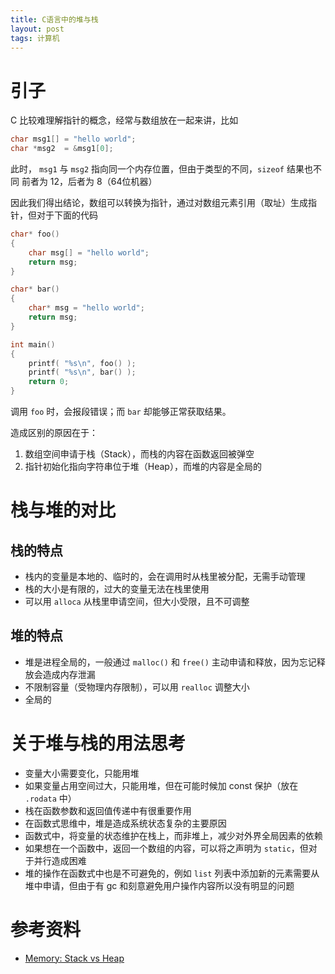 ```yaml
---
title: C语言中的堆与栈
layout: post
tags: 计算机
---
```


# 引子

C 比较难理解指针的概念，经常与数组放在一起来讲，比如

~~~c
char msg1[] = "hello world";
char *msg2  = &msg1[0];
~~~

此时， `msg1` 与 `msg2` 指向同一个内存位置，但由于类型的不同，`sizeof` 结果也不同
前者为 12，后者为 8（64位机器）

因此我们得出结论，数组可以转换为指针，通过对数组元素引用（取址）生成指针，但对于下面的代码

~~~c
char* foo()
{
	char msg[] = "hello world";
	return msg;
}

char* bar()
{
	char* msg = "hello world";
	return msg;
}

int main()
{
	printf( "%s\n", foo() );
	printf( "%s\n", bar() );
	return 0;
}
~~~

调用 `foo` 时，会报段错误；而 `bar` 却能够正常获取结果。

造成区别的原因在于：

1. 数组空间申请于栈（Stack），而栈的内容在函数返回被弹空
2. 指针初始化指向字符串位于堆（Heap），而堆的内容是全局的

# 栈与堆的对比

## 栈的特点

* 栈内的变量是本地的、临时的，会在调用时从栈里被分配，无需手动管理
* 栈的大小是有限的，过大的变量无法在栈里使用
* 可以用 `alloca` 从栈里申请空间，但大小受限，且不可调整


## 堆的特点

* 堆是进程全局的，一般通过 `malloc()` 和 `free()` 主动申请和释放，因为忘记释放会造成内存泄漏
* 不限制容量（受物理内存限制），可以用 `realloc` 调整大小
* 全局的


# 关于堆与栈的用法思考

* 变量大小需要变化，只能用堆
* 如果变量占用空间过大，只能用堆，但在可能时候加 const 保护（放在 `.rodata` 中）
* 栈在函数参数和返回值传递中有很重要作用
* 在函数式思维中，堆是造成系统状态复杂的主要原因
* 函数式中，将变量的状态维护在栈上，而非堆上，减少对外界全局因素的依赖
* 如果想在一个函数中，返回一个数组的内容，可以将之声明为 `static`，但对于并行造成困难
* 堆的操作在函数式中也是不可避免的，例如 `list` 列表中添加新的元素需要从堆中申请，但由于有 gc 和刻意避免用户操作内容所以没有明显的问题



# 参考资料

  * [Memory: Stack vs Heap][cbootcamp]





[cbootcamp]: http://gribblelab.org/CBootcamp/7_Memory_Stack_vs_Heap.html

